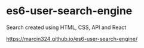 # es6-user-search-engine

Search created using HTML, CSS, API and React

https://marcin324.github.io/es6-user-search-engine/